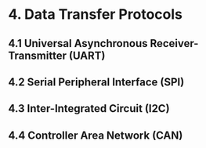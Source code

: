 # 4. Data Transfer Protocols

## 4.1 Universal Asynchronous Receiver-Transmitter \(UART\)

## 4.2 Serial Peripheral Interface \(SPI\)

## 4.3 Inter-Integrated Circuit \(I2C\)

## 4.4 Controller Area Network \(CAN\)



